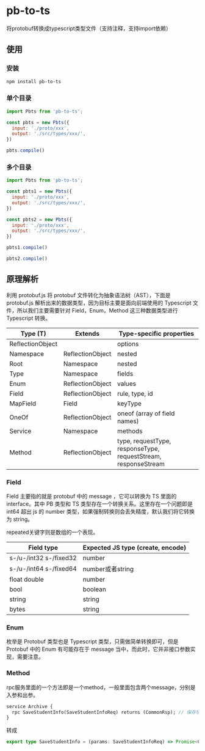# pb-to-ts 
将protobuf转换成typescript类型文件（支持注释，支持import依赖）

## 使用

### 安装
```sh
npm install pb-to-ts
```

### 单个目录
```javascript
import Pbts from 'pb-to-ts';

const pbts = new Pbts({
  input: './proto/xxx',
  output: './src/types/xxx/',
})

pbts.compile()
```

### 多个目录
```javascript
import Pbts from 'pb-to-ts';

const pbts1 = new Pbts({
  input: './proto/xxx',
  output: './src/types/xxx/',
})

const pbts2 = new Pbts({
  input: './proto/xxx',
  output: './src/types/xxx/',
})

pbts1.compile()

pbts2.compile()
```

## 原理解析

利用 protobuf.js 将 protobuf 文件转化为抽象语法树（AST），下面是 protobuf.js 解析出来的数据类型，因为目标主要是面向前端使用的 Typescript 文件，所以我们主要需要针对 Field，Enum，Method 这三种数据类型进行 Typescript 转换。

|  Type (T)	  |  Extends  |  Type-specific properties  |
|  ----  |  ----  | ----  |
|  ReflectionObject  |    |  options  |
|  Namespace  |  ReflectionObject  |  nested  |
|  Root  |  Namespace  |  nested  |
|  Type  |  Namespace  |  fields  |
|  Enum  |  ReflectionObject  |  values  |
|  Field  |  ReflectionObject  |  rule, type, id  |
|  MapField  |  Field  |  keyType  |
|  OneOf  |  ReflectionObject  |  oneof (array of field names)  |
|  Service  |  Namespace  |  methods  |
|  Method  |  ReflectionObject  |  type, requestType, responseType, requestStream, responseStream  |

### Field
Field 主要指的就是 protobuf 中的 message ，它可以转换为 TS 里面的 interface。其中 PB 类型和 TS 类型存在一个转换关系。这里存在一个问题即是 int64 超出 js 的 number 类型，如果强制转换则会丢失精度，默认我们将它转换为 string。

repeated关键字则是数组的一个表现。

|  Field type  |  Expected JS type (create, encode)  |
|  ----  |  ----  |
|  s-/u-/int32 s-/fixed32  |  number  |
|  s-/u-/int64 s-/fixed64  |  number或者string  |
|  float double  |  number  |
|  bool  |  boolean  |
|  string  |  string  |
|  bytes  |  string  |

### Enum

枚举是 Protobuf 类型也是 Typescript 类型，只需做简单转换即可，但是 Protobuf 中的 Enum 有可能存在于 message 当中，而此时，它并非接口参数实现，需要注意。

### Method

rpc服务里面的一个方法即是一个method，一般里面包含两个message，分别是入参和出参。

```protobuf
service Archive {
  rpc SaveStudentInfo(SaveStudentInfoReq) returns (CommonRsp); // 保存学生基本信息
}
```

转成

```typescript
export type SaveStudentInfo = (params: SaveStudentInfoReq) => Promise<CommonRsp>;
```